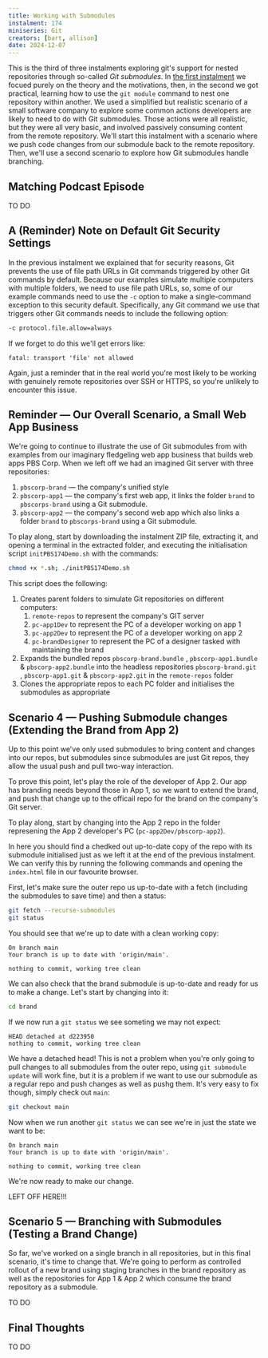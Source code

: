 ```yaml
---
title: Working with Submodules
instalment: 174
miniseries: Git
creators: [bart, allison]
date: 2024-12-07
---
```

This is the third of three instalments exploring git's support for nested repositories through so-called *Git submodules*. In [the first instalment](./pbs172) we focued purely on the theory and the motivations, then, in the second we got practical, learning how to use the `git module`  command to nest one repository within another. We used a simplified but realistic scenario of a small software company to explore some common actions developers are likely to need to do with Git submodules. Those actions were all realistic, but they were all very basic, and involved passively consuming content from the remote repository. We'll start this instalment with a scenario where we push code changes from our submodule back to the remote repository. Then, we'll use a second scenario to explore how Git submodules handle branching.

## Matching Podcast Episode

TO DO

## A (Reminder) Note on Default Git Security Settings

In the previous instalment we explained that for security reasons, Git prevents the use of file path URLs in Git commands triggered by other Git commands by default. Because our examples simulate multiple computers with multiple folders, we need to use file path URLs, so, some of our example commands need to use the `-c` option to make a single-command exception to this security default. Specifically, any Git command we use that triggers other Git commands needs to include the following option:

```sh
-c protocol.file.allow=always
```

If we forget to do this we'll get errors like:

```text
fatal: transport 'file' not allowed
```

Again, just a reminder that in the real world you're most likely to be working with genuinely remote repositories over SSH or HTTPS, so you're unlikely to encounter this issue.

## Reminder — Our Overall Scenario,  a Small Web App Business

We're going to continue to illustrate the use of Git submodules from with examples from our imaginary fledgeling web app business that builds web apps PBS Corp. When we left off we had an imagined Git server with three repositories:

1. `pbscorp-brand` — the company's unified style
2. `pbscorp-app1` — the company's first web app, it links the folder `brand` to `pbscorps-brand` using a Git submodule.
3. `pbscorp-app2` — the company's second web app which also links a folder `brand` to `pbscorps-brand` using a Git submodule.

To play along, start by downloading the instalment ZIP file, extracting it, and opening a terminal in the extracted folder, and executing the initialisation script `initPBS174Demo.sh` with the commands:

```sh
chmod +x *.sh; ./initPBS174Demo.sh
```

This script does the following:

1. Creates parent folders to simulate Git repositories on different computers: 
   1. `remote-repos` to represent the company's GIT server
   2. `pc-app1Dev` to represent the PC of a developer working on app 1
   3. `pc-app2Dev` to represent the PC of a developer working on app 2
   4. `pc-brandDesigner` to represent the PC of a designer tasked with maintaining the brand
2. Expands the bundled repos `pbscorp-brand.bundle` , `pbscorp-app1.bundle` & `pbscorp-app2.bundle` into the headless repositories `pbscorp-brand.git` , `pbscorp-app1.git` & `pbscorp-app2.git` in the `remote-repos` folder
3. Clones the appropriate repos to each PC folder and initialises the submodules as appropriate

## Scenario 4 — Pushing Submodule changes (Extending the Brand from App 2)

Up to this point we've only used submodules to bring content and changes into our repos, but submodules since submodules are just Git repos, they allow the usual push and pull two-way interaction.

To prove this point, let's play the role of the developer of App 2. Our app has branding needs beyond those in App 1, so we want to extend the brand, and push that change up to the officail repo for the brand on the company's Git server. 

To play along, start by changing into the App 2 repo in the folder represening the App 2 developer's PC (`pc-app2Dev/pbscorp-app2`).

In here you should find a chedked out up-to-date copy of the repo with its submodule initialised just as we left it at the end of the previous instalment. We can verify this by running the following commands and opening the `index.html` file in our favourite browser.

First, let's make sure the outer repo us up-to-date with a fetch (including the submodules to save time) and then a status:

```sh
git fetch --recurse-submodules
git status
```

You should see that we're up to date with a clean working copy:

```text
On branch main
Your branch is up to date with 'origin/main'.

nothing to commit, working tree clean
```

We can also check that the brand submodule is up-to-date and ready for us to make a change. Let's start by changing into it:

```sh
cd brand
```

If we now run a `git status` we see someting we may not expect:

```text
HEAD detached at d223950
nothing to commit, working tree clean
```

We have a detached head! This is not a problem when you're only going to pull changes to all submodules from the outer repo, using `git submodule update` will work fine, but it is a problem if we want to use our submodule as a regular repo and push changes as well as pushg them. It's very easy to fix though, simply check out `main`:

```sh
git checkout main
```

Now when we run another `git status` we can see we're in just the state we want to be:

```text
On branch main
Your branch is up to date with 'origin/main'.

nothing to commit, working tree clean
```

We're now ready to make our change.

LEFT OFF HERE!!!

## Scenario 5 — Branching with Submodules (Testing a Brand Change)

So far, we've worked on a single branch in all repositories, but in this final scenario, it's time to change that. We're going to perform as controlled rollout of a new brand using staging branches in the brand repository as well as the repositories for App 1 & App 2 which consume the brand repository as a submodule.

TO DO

## Final Thoughts

TO DO
